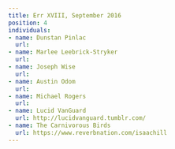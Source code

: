 ```yaml
---
title: Err XVIII, September 2016
position: 4
individuals:
- name: Dunstan Pinlac
  url: 
- name: Marlee Leebrick-Stryker
  url: 
- name: Joseph Wise
  url: 
- name: Austin Odom
  url: 
- name: Michael Rogers
  url: 
- name: Lucid VanGuard
  url: http://lucidvanguard.tumblr.com/
- name: The Carnivorous Birds
  url: https://www.reverbnation.com/isaachill
---
```


